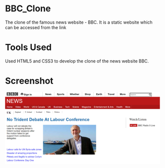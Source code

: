 # BBC_Clone
The clone of the famous news website - BBC. It is a static website which can be accessed from the link

# Tools Used
Used HTML5 and CSS3 to develop the clone of the news website BBC.

# Screenshot
![](images/BBC.png)
